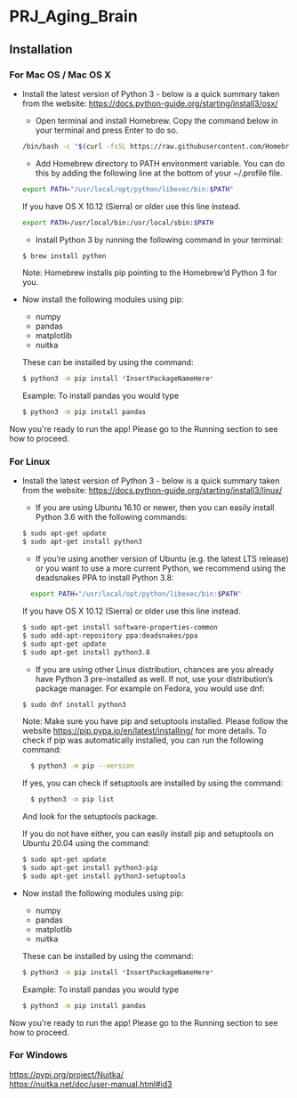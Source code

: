 # PRJ_Aging_Brain

## Installation
### For Mac OS / Mac OS X
* Install the latest version of Python 3 - below is a quick summary taken from the website: https://docs.python-guide.org/starting/install3/osx/
    * Open terminal and install Homebrew. Copy the command below in your terminal and press Enter to do so.
    ```bash
    /bin/bash -c "$(curl -fsSL https://raw.githubusercontent.com/Homebrew/install/master/install.sh)"
    ```
    * Add Homebrew directory to PATH environment variable. You can do this by adding the following line at the bottom of your ~/.profile file.
    ```bash    
    export PATH="/usr/local/opt/python/libexec/bin:$PATH"
    ```
    If you have OS X 10.12 (Sierra) or older use this line instead.
    ```bash
    export PATH=/usr/local/bin:/usr/local/sbin:$PATH
    ```
    * Install Python 3 by running the following command in your terminal:
    ```bash
    $ brew install python
    ```
    Note: Homebrew installs pip pointing to the Homebrew’d Python 3 for you.
* Now install the following modules using pip:
    * numpy
    * pandas
    * matplotlib
    * nuitka

    These can be installed by using the command:
    ```bash
    $ python3 -m pip install *InsertPackageNameHere*
    ```
  Example: To install pandas you would type
    ```bash
    $ python3 -m pip install pandas
    ```
Now you're ready to run the app! Please go to the Running section to see how to proceed.

### For Linux
* Install the latest version of Python 3 - below is a quick summary taken from the 
  website: https://docs.python-guide.org/starting/install3/linux/
    * If you are using Ubuntu 16.10 or newer, then you can easily install Python 3.6 with the 
      following commands:
    ```bash
    $ sudo apt-get update
    $ sudo apt-get install python3
    ```
    * If you’re using another version of Ubuntu (e.g. the latest LTS release) or you want to 
  use a more current Python, we recommend using the deadsnakes PPA to install Python 3.8:    
  ```bash    
    export PATH="/usr/local/opt/python/libexec/bin:$PATH"
    ```
    If you have OS X 10.12 (Sierra) or older use this line instead.
    ```bash
    $ sudo apt-get install software-properties-common
    $ sudo add-apt-repository ppa:deadsnakes/ppa
    $ sudo apt-get update
    $ sudo apt-get install python3.8
    ```
    * If you are using other Linux distribution, chances are you already have Python 3
      pre-installed as well. If not, use your distribution’s package manager. For example on
      Fedora, you would use dnf:
    ```bash
    $ sudo dnf install python3
    ```
    Note: Make sure you have pip and setuptools installed. Please follow the website
  https://pip.pypa.io/en/latest/installing/ for more details. To check if pip was automatically
  installed, you can run the following command:
  ```bash
    $ python3 -m pip --version
    ```
  If yes, you can check if setuptools are installed by using the command:
  ```bash
    $ python3 -m pip list
    ```
  And look for the setuptools package.
  
  If you do not have either, you can easily install pip and setuptools on Ubuntu 20.04 using 
  the command:
    ```bash
    $ sudo apt-get update
    $ sudo apt-get install python3-pip
    $ sudo apt-get install python3-setuptools
    ```
  
* Now install the following modules using pip:
    * numpy
    * pandas
    * matplotlib
    * nuitka

    These can be installed by using the command:
    ```bash
    $ python3 -m pip install *InsertPackageNameHere*
    ```
  Example: To install pandas you would type
    ```bash
    $ python3 -m pip install pandas
    ```
Now you're ready to run the app! Please go to the Running section to see how to proceed.
### For Windows


https://pypi.org/project/Nuitka/ \
https://nuitka.net/doc/user-manual.html#id3
